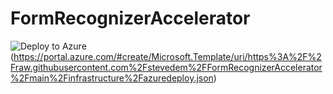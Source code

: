 # FormRecognizerAccelerator

![Deploy to Azure](https://aka.ms/deploytoazurebutton)(https://portal.azure.com/#create/Microsoft.Template/uri/https%3A%2F%2Fraw.githubusercontent.com%2Fstevedem%2FFormRecognizerAccelerator%2Fmain%2Finfrastructure%2Fazuredeploy.json)
